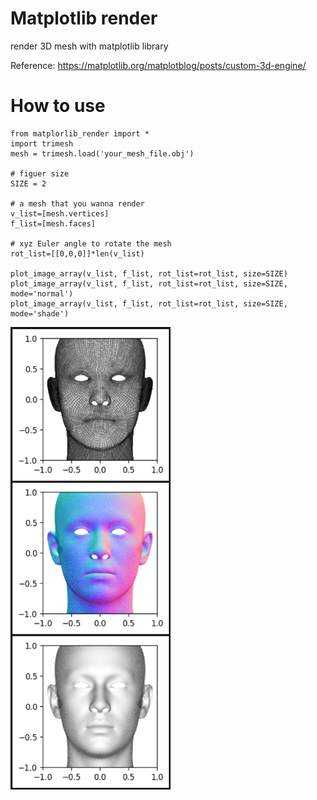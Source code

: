 # Matplotlib render
render 3D mesh with matplotlib library

Reference: https://matplotlib.org/matplotblog/posts/custom-3d-engine/

# How to use
```
from matplorlib_render import *
import trimesh
mesh = trimesh.load('your_mesh_file.obj')

# figuer size
SIZE = 2

# a mesh that you wanna render
v_list=[mesh.vertices]
f_list=[mesh.faces]

# xyz Euler angle to rotate the mesh
rot_list=[[0,0,0]]*len(v_list)

plot_image_array(v_list, f_list, rot_list=rot_list, size=SIZE)
plot_image_array(v_list, f_list, rot_list=rot_list, size=SIZE, mode='normal')
plot_image_array(v_list, f_list, rot_list=rot_list, size=SIZE, mode='shade')
```
<img src="https://github.com/chacorp/matplotlib_render/blob/main/demo.png" width="256" height="740" />
